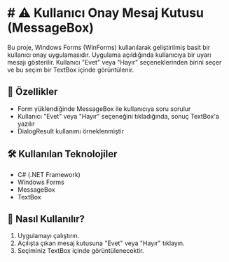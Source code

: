 # # ⚠️ Kullanıcı Onay Mesaj Kutusu (MessageBox)

Bu proje, Windows Forms (WinForms) kullanılarak geliştirilmiş basit bir kullanıcı onay uygulamasıdır. Uygulama açıldığında kullanıcıya bir uyarı mesajı gösterilir. Kullanıcı "Evet" veya "Hayır" seçeneklerinden birini seçer ve bu seçim bir TextBox içinde görüntülenir.

## 🚀 Özellikler

- Form yüklendiğinde MessageBox ile kullanıcıya soru sorulur
- Kullanıcı "Evet" veya "Hayır" seçeneğini tıkladığında, sonuç TextBox'a yazılır
- DialogResult kullanımı örneklenmiştir

## 🛠️ Kullanılan Teknolojiler

- C# (.NET Framework)
- Windows Forms
- MessageBox
- TextBox

## 📂 Nasıl Kullanılır?

1. Uygulamayı çalıştırın.
2. Açılışta çıkan mesaj kutusuna "Evet" veya "Hayır" tıklayın.
3. Seçiminiz TextBox içinde görüntülenecektir.


